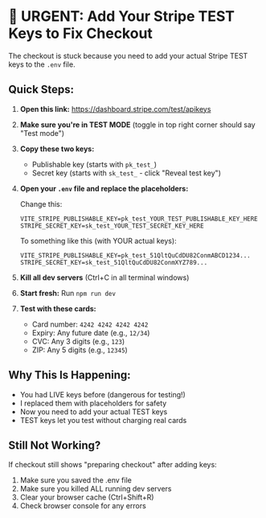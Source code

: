# 🚨 URGENT: Add Your Stripe TEST Keys to Fix Checkout

The checkout is stuck because you need to add your actual Stripe TEST keys to the `.env` file.

## Quick Steps:

1. **Open this link:** https://dashboard.stripe.com/test/apikeys

2. **Make sure you're in TEST MODE** (toggle in top right corner should say "Test mode")

3. **Copy these two keys:**
   - Publishable key (starts with `pk_test_`)
   - Secret key (starts with `sk_test_` - click "Reveal test key")

4. **Open your `.env` file and replace the placeholders:**
   
   Change this:
   ```
   VITE_STRIPE_PUBLISHABLE_KEY=pk_test_YOUR_TEST_PUBLISHABLE_KEY_HERE
   STRIPE_SECRET_KEY=sk_test_YOUR_TEST_SECRET_KEY_HERE
   ```
   
   To something like this (with YOUR actual keys):
   ```
   VITE_STRIPE_PUBLISHABLE_KEY=pk_test_51QltQuCdDU82ConmABCD1234...
   STRIPE_SECRET_KEY=sk_test_51QltQuCdDU82ConmXYZ789...
   ```

5. **Kill all dev servers** (Ctrl+C in all terminal windows)

6. **Start fresh:** Run `npm run dev`

7. **Test with these cards:**
   - Card number: `4242 4242 4242 4242`
   - Expiry: Any future date (e.g., `12/34`)
   - CVC: Any 3 digits (e.g., `123`)
   - ZIP: Any 5 digits (e.g., `12345`)

## Why This Is Happening:

- You had LIVE keys before (dangerous for testing!)
- I replaced them with placeholders for safety
- Now you need to add your actual TEST keys
- TEST keys let you test without charging real cards

## Still Not Working?

If checkout still shows "preparing checkout" after adding keys:
1. Make sure you saved the .env file
2. Make sure you killed ALL running dev servers
3. Clear your browser cache (Ctrl+Shift+R)
4. Check browser console for any errors
